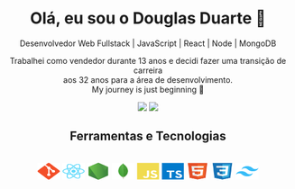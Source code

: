 <div align="center" >
  <h1>Olá, eu sou o Douglas Duarte 👋</h1>
  <p>Desenvolvedor Web Fullstack | JavaScript | React | Node | MongoDB</p>
  <p>Trabalhei como vendedor durante 13 anos e decidi fazer uma transição de carreira <br>aos 32 anos para a área de desenvolvimento. <br>My journey is just beginning 🚀</p>
</div>

<div align="center" >
  
</div>

<div align="center">
  <img src="https://github-readme-stats.vercel.app/api/top-langs/?username=DuartDouglas&theme=chartreuse-dark"/>  
  <picture>
       <source srcset="https://github-readme-stats.vercel.app/api?username=DuartDouglas&show_icons=true&include_all_commits=true&count_private=true&theme=chartreuse-dark"media="(prefers-color-scheme: dark)"/>
       <source srcset=https://github-readme-stats.vercel.app/api?username=DuartDouglas&show_icons=true&include_all_commits=true&count_private=true&theme=default"media="(prefers-color-scheme: light), (prefers-color-scheme: no-preference)"/>
       <img src="https://github-readme-stats.vercel.app/api?username=DuartDuarte&show_icons=true" />
     </picture>        
</div>

<div align="center" >
  <h2>Ferramentas e Tecnologias</h2>
</div>
                                                                                                
<div align="center" style="display: inline_block"><br>
  <img align="center" alt="CSS" height="30" width="40" src="https://raw.githubusercontent.com/devicons/devicon/master/icons/git/git-original.svg">
  <img align="center" alt="React" height="30" width="40" src="https://raw.githubusercontent.com/devicons/devicon/master/icons/react/react-original.svg">
  <img align="center" alt="React" height="30" width="40" src="https://raw.githubusercontent.com/devicons/devicon/master/icons/nodejs/nodejs-original.svg">
  <img align="center" alt="React" height="30" width="40" src="https://raw.githubusercontent.com/devicons/devicon/master/icons/mongodb/mongodb-original.svg">
  <img align="center" alt="Js" height="30" width="40" src="https://raw.githubusercontent.com/devicons/devicon/master/icons/javascript/javascript-plain.svg">
  <img align="center" alt="Ts" height="30" width="40" src="https://raw.githubusercontent.com/devicons/devicon/master/icons/typescript/typescript-plain.svg">
  <img align="center" alt="HTML" height="30" width="40" src="https://raw.githubusercontent.com/devicons/devicon/master/icons/html5/html5-original.svg">
  <img align="center" alt="CSS" height="30" width="40" src="https://raw.githubusercontent.com/devicons/devicon/master/icons/css3/css3-original.svg">
  <img align="center" alt="CSS" height="30" width="40" src="https://raw.githubusercontent.com/devicons/devicon/master/icons/tailwindcss/tailwindcss-original.svg">
  
</div>                                                                                                 
